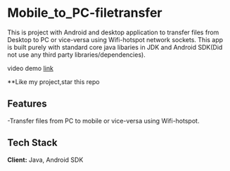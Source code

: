 # Mobile_to_PC-filetransfer


This is project with Android and desktop application to transfer files from Desktop to PC or vice-versa using Wifi-hotspot network sockets.
This app is built purely with standard core java libaries in JDK and Android SDK(Did not use any third party libraries/dependencies).

video demo [link](https://youtu.be/dpu1RKpWcDU)

**Like my project,star this repo

## Features

-Transfer files from PC to mobile or vice-versa using Wifi-hotspot.

## Tech Stack

**Client:** Java, Android SDK






